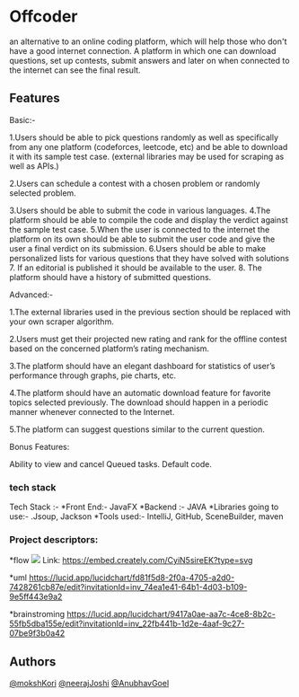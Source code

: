 # Offcoder

an alternative to an online coding platform, which will help those who don't have a good internet connection. A platform in which one can download
questions, set up contests, submit answers and later on when connected to the internet can see the final result.

## Features

Basic:-


1.Users should be able to pick questions randomly as well as specifically
from any one platform (codeforces, leetcode, etc) and be able to
download it with its sample test case. (external libraries may be used
for scraping as well as APIs.)

2.Users can schedule a contest with a chosen problem or randomly selected problem.

3.Users should be able to submit the code in various languages.
4.The platform should be able to compile the code and display the verdict against the sample test case.
5.When the user is connected to the internet the platform on its own should be able to submit the user code and give the user a final verdict on its submission.
6.Users should be able to make personalized lists for various questions that they have solved with solutions
7. If an editorial is published it should be available to the user.
8. The platform should have a history of submitted questions.



Advanced:-

1.The external libraries used in the previous section should be replaced
with your own scraper algorithm.

2.Users must get their projected new rating and rank for the offline
contest based on the concerned platform’s rating mechanism.

3.The platform should have an elegant dashboard for statistics of user’s
performance through graphs, pie charts, etc.

4.The platform should have an automatic download feature for favorite
topics selected previously. The download should happen in a periodic
manner whenever connected to the Internet.

5.The platform can suggest questions similar to the current question.

Bonus Features:

Ability to view and cancel Queued tasks.
Default code.



### tech stack

Tech Stack :-
*Front End:- JavaFX
*Backend :- JAVA
*Libraries going to use:-  .Jsoup, Jackson
*Tools used:-  IntelliJ, GitHub, SceneBuilder, maven



### Project descriptors:
*flow
<img src="https://embed.creately.com/CyiN5sireEK?type=svg">
Link: 
https://embed.creately.com/CyiN5sireEK?type=svg

*uml
 https://lucid.app/lucidchart/fd81f5d8-2f0a-4705-a2d0-7428261cb87e/edit?invitationId=inv_74ea1e41-64b1-4d03-b109-9e5ff443e9a2

*brainstroming 
https://lucid.app/lucidchart/9417a0ae-aa7c-4ce8-8b2c-55fb5dba155e/edit?invitationId=inv_22fb441b-1d2e-4aaf-9c27-07be9f3b0a42



## Authors

[@mokshKori](https://github.com/mokshkori)
[@neerajJoshi](https://github.com/neeraj_2307)
[@AnubhavGoel](https://github.com/AnubhavGoel2808)
